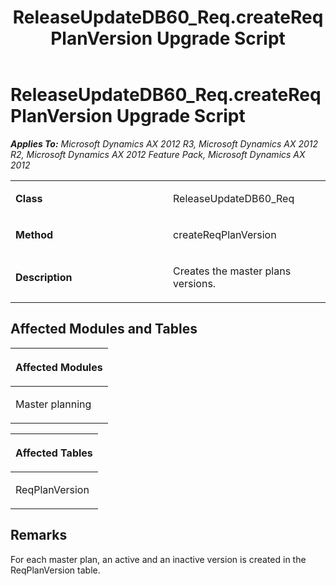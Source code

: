﻿---
title: ReleaseUpdateDB60_Req.createReqPlanVersion Upgrade Script
TOCTitle: ReleaseUpdateDB60_Req.createReqPlanVersion Upgrade Script
ms:assetid: 9ecc8370-828e-d884-4508-0e332d036dd2
ms:mtpsurl: https://msdn.microsoft.com/en-us/library/JJ736653(v=AX.60)
ms:contentKeyID: 49710095
ms.date: 05/18/2015
mtps_version: v=AX.60
---

# ReleaseUpdateDB60\_Req.createReqPlanVersion Upgrade Script 


_**Applies To:** Microsoft Dynamics AX 2012 R3, Microsoft Dynamics AX 2012 R2, Microsoft Dynamics AX 2012 Feature Pack, Microsoft Dynamics AX 2012_

<table>
<colgroup>
<col style="width: 50%" />
<col style="width: 50%" />
</colgroup>
<tbody>
<tr class="odd">
<td><p><strong>Class</strong></p></td>
<td><p>ReleaseUpdateDB60_Req</p></td>
</tr>
<tr class="even">
<td><p><strong>Method</strong></p></td>
<td><p>createReqPlanVersion</p></td>
</tr>
<tr class="odd">
<td><p><strong>Description</strong></p></td>
<td><p>Creates the master plans versions.</p></td>
</tr>
</tbody>
</table>


## Affected Modules and Tables

<table>
<colgroup>
<col style="width: 100%" />
</colgroup>
<thead>
<tr class="header">
<th><p>Affected Modules</p></th>
</tr>
</thead>
<tbody>
<tr class="odd">
<td><p>Master planning</p></td>
</tr>
</tbody>
</table>


<table>
<colgroup>
<col style="width: 100%" />
</colgroup>
<thead>
<tr class="header">
<th><p>Affected Tables</p></th>
</tr>
</thead>
<tbody>
<tr class="odd">
<td><p>ReqPlanVersion</p></td>
</tr>
</tbody>
</table>


## Remarks

For each master plan, an active and an inactive version is created in the ReqPlanVersion table.

  


